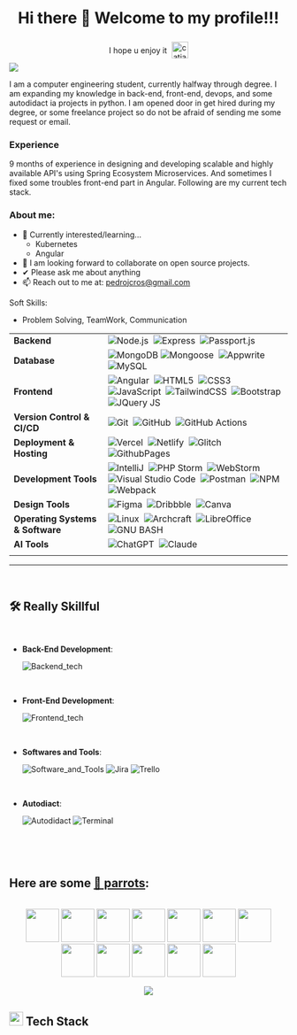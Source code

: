 <div align="center">

<h1> Hi there 👋 Welcome to my profile!!! </h1>

<p style="display: inline-block; vertical-align: middle; margin-right: .3em">I hope u enjoy it</p>
<img src="./src/catjam-cat-dancing.gif" alt="catjam" width="30" style="display: inline-block; vertical-align: middle;">

<br>

</div>

<img src="https://user-images.githubusercontent.com/73097560/115834477-dbab4500-a447-11eb-908a-139a6edaec5c.gif">
<br>

I am a computer engineering student, currently halfway through degree. I am expanding my knowledge in back-end, 
front-end, devops, and some autodidact ia projects in python. I am opened door in get hired during my degree, or 
some freelance project so do not be afraid of sending me some request or email.

### Experience
9 months of experience in designing and developing scalable and highly available API's using Spring Ecosystem Microservices. 
And sometimes I fixed some troubles front-end part in Angular. Following are my current tech stack.

### About me:
- 🌱 Currently interested/learning...
  - Kubernetes
  - Angular
- 👯 I am looking forward to collaborate on open source projects.
- ✔  Please ask me about anything
- 📫 Reach out to me at: <a href="pedrojcros@gmail.com">pedrojcros@gmail.com</a>

Soft Skills:

- Problem Solving, TeamWork, Communication


| | |
|----------|--------|
| **Backend** | ![Node.js](https://img.shields.io/badge/node.js-339933?style=for-the-badge&logo=nodedotjs&logoColor=white)&nbsp; ![Express](https://img.shields.io/badge/express-000000?style=for-the-badge&logo=express)&nbsp; ![Passport.js](https://img.shields.io/badge/Passport.js-24a357?style=for-the-badge&logo=passport&logoColor=white) |
| **Database** | ![MongoDB](https://img.shields.io/badge/-MongoDB-47A248?style=for-the-badge&logo=mongodb&logoColor=white)&nbsp;![Mongoose](https://img.shields.io/badge/Mongoose-880000?style=for-the-badge&logo=mongoose&logoColor=white)&nbsp; ![Appwrite](https://img.shields.io/badge/-Appwrite-FD366E?style=for-the-badge&logo=appwrite&logoColor=white)&nbsp; ![MySQL](https://img.shields.io/badge/mysql-4479A1?style=for-the-badge&logo=mysql&logoColor=white) |
| **Frontend** | ![Angular](https://img.shields.io/badge/Angular-lightgray?style=for-the-badge&logo=angular&logoColor=DD0031)&nbsp; ![HTML5](https://img.shields.io/badge/-HTML5-E34F26?style=for-the-badge&logo=html5&logoColor=fff)&nbsp; ![CSS3](https://img.shields.io/badge/-CSS3-264de4?style=for-the-badge&logo=css3)&nbsp; ![JavaScript](https://img.shields.io/badge/Javascript-F7DF1E?style=for-the-badge&logo=javascript&logoColor=black)&nbsp; ![TailwindCSS](https://img.shields.io/badge/-Tailwind_CSS-38B2AC?style=for-the-badge&logo=tailwind-css&logoColor=fff)&nbsp; ![Bootstrap](https://img.shields.io/badge/Bootstrap-563D7C?style=for-the-badge&logo=bootstrap&logoColor=white)&nbsp; ![JQuery JS](https://img.shields.io/badge/jQuery_JS-0769AD?style=for-the-badge&logo=jquery&logoColor=white)&nbsp; |
| **Version Control & CI/CD** | ![Git](https://img.shields.io/badge/-Git-F05032?style=for-the-badge&logo=git&logoColor=white)&nbsp; ![GitHub](https://img.shields.io/badge/-GitHub-181717?style=for-the-badge&logo=github)&nbsp; ![GitHub Actions](https://img.shields.io/badge/github%20actions-2088FF?style=for-the-badge&logo=githubactions&logoColor=white) |
| **Deployment & Hosting** | ![Vercel](https://img.shields.io/badge/vercel-000000?style=for-the-badge&logo=vercel)&nbsp; ![Netlify](https://img.shields.io/badge/netlify-00C7B7?style=for-the-badge&logo=netlify&logoColor=white)&nbsp; ![Glitch](https://img.shields.io/badge/glitch-3333FF?style=for-the-badge&logo=glitch&logoColor=white)&nbsp; ![GithubPages](https://img.shields.io/badge/github%20pages-222222?style=for-the-badge&logo=github&logoColor=white) |
| **Development Tools** | ![IntelliJ](https://img.shields.io/badge/IntelliJ%20Idea-000?logo=intellij-idea&style=for-the-badge)&nbsp; ![PHP Storm](https://img.shields.io/static/v1?style=for-the-badge&message=PhpStorm&color=000000&logo=PhpStorm&logoColor=FFFFFF&label=)&nbsp; ![WebStorm](https://img.shields.io/badge/WebStorm-000?logo=WebStorm&style=for-the-badge)&nbsp; ![Visual Studio Code](https://img.shields.io/badge/Visual%20Studio%20Code-007ACC?style=for-the-badge&logo=visual-studio-code&logoColor=white)&nbsp; ![Postman](https://img.shields.io/badge/-Postman-FF6C37?style=for-the-badge&logo=postman&logoColor=white)&nbsp; ![NPM](https://img.shields.io/badge/NPM-CB3837?style=for-the-badge&logo=npm&logoColor=white)&nbsp; ![Webpack](https://img.shields.io/badge/webpack-8DD6F9?style=for-the-badge&logo=webpack&logoColor=black) |
| **Design Tools** | ![Figma](https://img.shields.io/badge/figma-F24E1E?style=for-the-badge&logo=figma&logoColor=white)&nbsp; ![Dribbble](https://img.shields.io/badge/Dribbble-EA4C89?style=for-the-badge&logo=dribbble&logoColor=white)&nbsp; ![Canva](https://img.shields.io/badge/-Canva-00C4CC?style=for-the-badge&logo=canva&logoColor=white) |
| **Operating Systems & Software** | ![Linux](https://img.shields.io/badge/-Linux-FCC624?style=for-the-badge&logo=linux&logoColor=black)&nbsp; ![Archcraft](https://img.shields.io/badge/Archcraft-1793D1?style=for-the-badge&logo=archlinux&logoColor=white)&nbsp; ![LibreOffice](https://img.shields.io/badge/LibreOffice-111?style=for-the-badge&logo=LibreOffice)&nbsp; ![GNU BASH](https://img.shields.io/badge/GNU%20Bash-121?style=for-the-badge&logo=GNU%20Bash&logoColor=white)&nbsp; |
| **AI Tools** | ![ChatGPT](https://img.shields.io/badge/chatGPT-51786e?style=for-the-badge&logo=openai&logoColor=white)&nbsp; ![Claude](https://img.shields.io/badge/Anthropic's%20Claude-BBEEF1?style=for-the-badge&logo=anthropic&logoColor=black) |
| | |

-----

<br>

<!--## <img src="https://media2.giphy.com/media/QssGEmpkyEOhBCb7e1/giphy.gif?cid=ecf05e47a0n3gi1bfqntqmob8g9aid1oyj2wr3ds3mg700bl&rid=giphy.gif" width ="25"><b> Really Skillful </b>-->
## 🛠️ **Really Skillful**
<br>

<p align="center">

- **Back-End Development**:

    ![Backend_tech](https://skillicons.dev/icons?i=java,spring,figma&theme=light)

<br>

- **Front-End Development**:

    ![Frontend_tech](https://skillicons.dev/icons?i=angular,html,css,javascript&theme=light)

<br>

- **Softwares and Tools**:

	![Software_and_Tools](https://skillicons.dev/icons?i=git,github,stackoverflow,vscode,linux&theme=light)
	![Jira](https://img.shields.io/badge/Jira-0052CC?style=for-the-badge&logo=Jira&logoColor=white)
	![Trello](https://img.shields.io/badge/Trello-blue?style=for-the-badge&logo=Jira&logoColor=white)
<!--
  	![Git](https://img.shields.io/badge/git-%23F05033.svg?style=for-the-badge&logo=git&logoColor=white)
    ![GitHub](https://img.shields.io/badge/github-%23121011.svg?style=for-the-badge&logo=github&logoColor=white)
    ![Google](https://img.shields.io/badge/google-%234285F4.svg?style=for-the-badge&logo=google&logoColor=white)
    ![Visual Studio Code](https://img.shields.io/badge/Visual%20Studio%20Code-0078d7.svg?style=for-the-badge&logo=visual-studio-code&logoColor=white)
    ![Linux](https://img.shields.io/badge/Linux-FCC624?style=for-the-badge&logo=linux&logoColor=black)
  -->

<br>

- **Autodiact**:

	![Autodidact](https://skillicons.dev/icons?i=python,unity,r,markdown&theme=light)
	![Terminal](https://img.shields.io/badge/Terminal-%23054020?style=for-the-badge&logo=gnu-bash&logoColor=white)

<br>

<!--
- **Cloud Hosting**:

    ![Github Pages](https://img.shields.io/badge/GitHub%20Pages-%23327FC7.svg?style=for-the-badge&logo=github&logoColor=white)

<br>
-->

</p>

<br>

<!--
## <b> Let's Connect..!</b><img src="https://github.com/0xAbdulKhalid/0xAbdulKhalid/raw/main/assets/mdImages/handshake.gif" width ="80">
<br>
<div align='left'>

<ul>

<li>
<a href="https://linkedin.com/in/0xabdulkhalid" target="_blank">
<img src="https://img.shields.io/badge/linkedin:  0xabdulkhalid-%2300acee.svg?color=405DE6&style=for-the-badge&logo=linkedin&logoColor=white" alt=linkedin style="margin-bottom: 5px;"/>
</a>
</li>

<br>

<li>
<a href="https://twitter.com/0xabdulkhalid" target="_blank">
<img src="https://img.shields.io/badge/twitter:  0xabdulkhalid-%2300acee.svg?color=1DA1F2&style=for-the-badge&logo=twitter&logoColor=white" alt=twitter style="margin-bottom: 5px;"/>
</a>
</li>

<br>

<li>
<a href="mailto:0xabdulkhalid@gmail.com" target="_blank">
<img src="https://img.shields.io/badge/gmail:  0xabdulkhalid-%23EA4335.svg?style=for-the-badge&logo=gmail&logoColor=white" t=mail style="margin-bottom: 5px;" />
</a>
</li>
	
</ul>
</div>

<br>
<img src="https://user-images.githubusercontent.com/73097560/115834477-dbab4500-a447-11eb-908a-139a6edaec5c.gif">
<br>
<br>
<br>

<h1>Certifications! 🏆</h1>
<Br>
  
|[![](https://img.shields.io/badge/Introduction%20to%20Python-red?style=for-the-badge)](https://raw.githubusercontent.com/Aryagm/Aryagm/main/Certificates/Introduction%20to%20Python-1.jpg)|[![](https://img.shields.io/badge/Intermediate%20Python-blue?style=for-the-badge)](https://raw.githubusercontent.com/Aryagm/Aryagm/main/Certificates/Intermediate%20Python-1.jpg)|[![](https://img.shields.io/badge/Machine%20Learning%20for%20Everyone-green?style=for-the-badge)](https://raw.githubusercontent.com/Aryagm/Aryagm/main/Certificates/Machine%20Learning%20for%20Everyone-1.jpg)|[![](https://img.shields.io/badge/Data%20Science%20Toolbox%20-I-orange?style=for-the-badge)](https://github.com/Aryagm/Aryagm/blob/main/Certificates/Data%20Science%20Toolbox%20-%20I-1.jpg)|
|---|---|---|---|
|[![](https://img.shields.io/badge/Data%20Science%20Toolbox%20-II-orange?style=for-the-badge)](https://github.com/Aryagm/Aryagm/blob/main/Certificates/Data%20Science%20Toolbox%20-%20II-1.jpg)|[![](https://img.shields.io/badge/Statistical%20Thinking%20in%20Python-purple?style=for-the-badge)](https://raw.githubusercontent.com/Aryagm/Aryagm/main/Certificates/Statistical%20Thinking%20in%20Python-1.jpg)|[![](https://img.shields.io/badge/Supervized%20Learning%20with%20Sklearn-red?style=for-the-badge)](https://raw.githubusercontent.com/Aryagm/Aryagm/main/Certificates/Supervized%20Learning%20with%20Scikit-Learn-1.jpg)|[![](https://img.shields.io/badge/More%20on%20the%20Way!-yellow?style=for-the-badge)](https://github.com/Aryagm)|

-->

<!-- SUPPORT -->
<!--
<hr>
<p>
  <h3 align="center">Support:</h3>
  <p>
    <a href="https://www.buymeacoffee.com/josuerv99">
      <img align="center" src="https://cdn.buymeacoffee.com/buttons/v2/default-yellow.png" height="50" width="210" alt="josuerv99"/>
    </a>
  </p>
</p>
-->

## Here are some [🦜 parrots](https://cultofthepartyparrot.com):
<br>
<div align="center">
  <img src="https://cultofthepartyparrot.com/parrots/hd/congaparrot.gif" width="60" height="60"/>
  <img src="https://cultofthepartyparrot.com/parrots/hd/congaparrot.gif" width="60" height="60"/>
  <img src="https://cultofthepartyparrot.com/parrots/hd/congaparrot.gif" width="60" height="60"/>
  <img src="https://cultofthepartyparrot.com/parrots/hd/congaparrot.gif" width="60" height="60"/>
  <img src="https://cultofthepartyparrot.com/parrots/hd/congaparrot.gif" width="60" height="60"/>
  <img src="https://cultofthepartyparrot.com/parrots/hd/congaparrot.gif" width="60" height="60"/>
  <img src="https://cultofthepartyparrot.com/parrots/hd/congaparrot.gif" width="60" height="60"/>
  <img src="https://cultofthepartyparrot.com/parrots/hd/congaparrot.gif" width="60" height="60"/>
  <img src="https://cultofthepartyparrot.com/parrots/hd/congaparrot.gif" width="60" height="60"/>
  <img src="https://cultofthepartyparrot.com/parrots/hd/congaparrot.gif" width="60" height="60"/>
  <img src="https://cultofthepartyparrot.com/parrots/hd/congaparrot.gif" width="60" height="60"/>
  <img src="https://cultofthepartyparrot.com/parrots/hd/congaparrot.gif" width="60" height="60"/>
</div>


<!--profile visit count-->
<div align="center">
  
[![](https://visitcount.itsvg.in/api?id=1010nishant&icon=3&color=6)](https://visitcount.itsvg.in)
  
</div>

<!-- OTHER MATERIAL -->

<!--<img src="./icons/JQuery.svg" width="48" alt="JQuery"> -->
## <img src="https://media2.giphy.com/media/QssGEmpkyEOhBCb7e1/giphy.gif?cid=ecf05e47a0n3gi1bfqntqmob8g9aid1oyj2wr3ds3mg700bl&rid=giphy.gif" width ="25"><b> Tech Stack</b>
<!--
## 🛠️ Tech Stack
## 🛠️ Skills
## <img src="https://media2.giphy.com/media/QssGEmpkyEOhBCb7e1/giphy.gif?cid=ecf05e47a0n3gi1bfqntqmob8g9aid1oyj2wr3ds3mg700bl&rid=giphy.gif" width ="25"><b> Skills</b>
-->

<!-- Cat jam gif url -->
<!--
<a href="https://tenor.com/es/view/catjam-cat-dancing-cat-music-music-cat-cute-cat-gif-23392229" target="_blank">
  <p style="display: inline-block; vertical-align: middle;">I hope u enjoy it</p>
  <img src="./src/catjam-cat-dancing.gif" alt="catjam" width="40" style="display: inline-block; vertical-align: middle;">
</a>
-->
  
<!-- Typing text readme -->
<!--
  <a href="https://github.com/DenverCoder1/readme-typing-svg">
    <img src="https://readme-typing-svg.herokuapp.com?font=Time+New+Roman&color=%23C8BE25&size=25&center=true&vCenter=true&width=600&height=100&lines=Software+Engineer+Pedro+Cros;Computer+Science+Student;Competitive+Programmer;2x+ACPC+Finalist;Expert+on+Spring+Ecosystem(5+Stars);4+Kyu+on+Atcoder;Always+learning+new+things">
  </a>
-->
<!--
  [![Typing SVG](https://readme-typing-svg.herokuapp.com?font=Architects+Daughter&color=7AF79A&size=30&lines=Hey!+It's+AvidCoder!;I'm+a+learning+developer...;I'm+a+CRAZY+football+fan;And+I'm+a+proud+GitHub+user)](https://git.io/typing-svg)
-->
